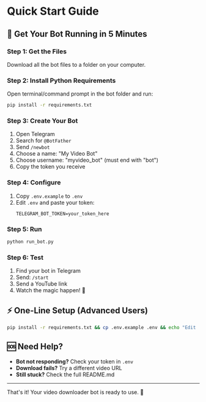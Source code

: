 # Quick Start Guide

## 🚀 Get Your Bot Running in 5 Minutes

### Step 1: Get the Files
Download all the bot files to a folder on your computer.

### Step 2: Install Python Requirements
Open terminal/command prompt in the bot folder and run:
```bash
pip install -r requirements.txt
```

### Step 3: Create Your Bot
1. Open Telegram
2. Search for `@BotFather`
3. Send `/newbot`
4. Choose a name: "My Video Bot"
5. Choose username: "myvideo_bot" (must end with "bot")
6. Copy the token you receive

### Step 4: Configure
1. Copy `.env.example` to `.env`
2. Edit `.env` and paste your token:
   ```
   TELEGRAM_BOT_TOKEN=your_token_here
   ```

### Step 5: Run
```bash
python run_bot.py
```

### Step 6: Test
1. Find your bot in Telegram
2. Send: `/start`
3. Send a YouTube link
4. Watch the magic happen! 🎥

## ⚡ One-Line Setup (Advanced Users)

```bash
pip install -r requirements.txt && cp .env.example .env && echo "Edit .env with your token, then run: python run_bot.py"
```

## 🆘 Need Help?

- **Bot not responding?** Check your token in `.env`
- **Download fails?** Try a different video URL
- **Still stuck?** Check the full README.md

---

That's it! Your video downloader bot is ready to use. 🎉

